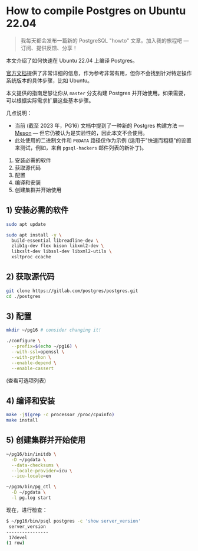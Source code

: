 # How to compile Postgres on Ubuntu 22.04

> 我每天都会发布一篇新的 PostgreSQL "howto" 文章。加入我的旅程吧 — 订阅、提供反馈、分享！

本文介绍了如何快速在 Ubuntu 22.04 上编译 Postgres。

[官方文档](https://postgresql.org/docs/current/installation.html)提供了非常详细的信息，作为参考非常有用，但你不会找到针对特定操作系统版本的具体步骤，比如 Ubuntu。

本文提供的指南足够让你从 `master` 分支构建 Postgres 并开始使用。如果需要，可以根据实际需求扩展这些基本步骤。

几点说明：

- 当前 (截至 2023 年，PG16) 文档中提到了一种新的 Postgres 构建方法 — [Meson](https://mesonbuild.com/) — 但它仍被认为是实验性的，因此本文不会使用。
- 此处使用的二进制文件和 `PGDATA` 路径仅作为示例 (适用于"快速而粗糙"的设置来测试，例如，来自 `pgsql-hackers` 邮件列表的新补丁)。

1. 安装必需的软件
2. 获取源代码
3. 配置
4. 编译和安装
5. 创建集群并开始使用

## 1) 安装必需的软件

```bash
sudo apt update

sudo apt install -y \
  build-essential libreadline-dev \
  zlib1g-dev flex bison libxml2-dev \
  libxslt-dev libssl-dev libxml2-utils \
  xsltproc ccache
```

## 2) 获取源代码

```bash
git clone https://gitlab.com/postgres/postgres.git
cd ./postgres
```

## 3) 配置

```bash
mkdir ~/pg16 # consider changing it!

./configure \
  --prefix=$(echo ~/pg16) \
  --with-ssl=openssl \
  --with-python \
  --enable-depend \
  --enable-cassert
```

(查看可选项列表)

## 4) 编译和安装

```bash
make -j$(grep -c processor /proc/cpuinfo)
make install
```

## 5) 创建集群并开始使用

```bash
~/pg16/bin/initdb \
  -D ~/pgdata \
  --data-checksums \
  --locale-provider=icu \
  --icu-locale=en

~/pg16/bin/pg_ctl \
  -D ~/pgdata \
  -l pg.log start
```

现在，进行检查：

```bash
$ ~/pg16/bin/psql postgres -c 'show server_version'
 server_version
----------------
 17devel
(1 row)
```